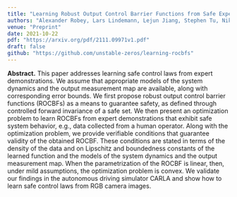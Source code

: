 ```yaml
---
title: "Learning Robust Output Control Barrier Functions from Safe Expert Demonstrations"
authors: "Alexander Robey, Lars Lindemann, Lejun Jiang, Stephen Tu, Nikolai Matni"
venue: "Preprint"
date: 2021-10-22
pdf: "https://arxiv.org/pdf/2111.09971v1.pdf"
draft: false
github: "https://github.com/unstable-zeros/learning-rocbfs"
---
```



**Abstract.**  This paper addresses learning safe control laws from expert demonstrations. We assume that appropriate models of the system dynamics and the output measurement map are available, along with corresponding error bounds. We first propose robust output control barrier functions (ROCBFs) as a means to guarantee safety, as defined through controlled forward invariance of a safe set. We then present an optimization problem to learn ROCBFs from expert demonstrations that exhibit safe system behavior, e.g., data collected from a human operator. Along with the optimization problem, we provide verifiable conditions that guarantee validity of the obtained ROCBF. These conditions are stated in terms of the density of the data and on Lipschitz and boundedness constants of the learned function and the models of the system dynamics and the output measurement map. When the parametrization of the ROCBF is linear, then, under mild assumptions, the optimization problem is convex. We validate our findings in the autonomous driving simulator CARLA and show how to learn safe control laws from RGB camera images.